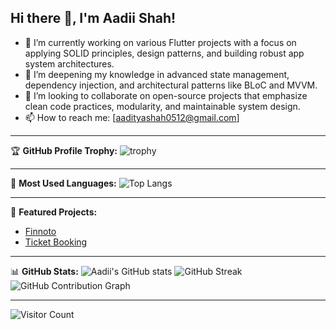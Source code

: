 ## Hi there 👋, I'm Aadii Shah!

- 🔭 I’m currently working on various Flutter projects with a focus on applying SOLID principles, design patterns, and building robust app system architectures.
- 🌱 I’m deepening my knowledge in advanced state management, dependency injection, and architectural patterns like BLoC and MVVM.
- 👯 I’m looking to collaborate on open-source projects that emphasize clean code practices, modularity, and maintainable system design.
- 📫 How to reach me: [aadityashah0512@gmail.com]

---

🏆 **GitHub Profile Trophy:**
![trophy](https://github-profile-trophy.vercel.app/?username=Aadii-shah&theme=gruvbox&no-frame=true&column=4)

---

🌟 **Most Used Languages:**
![Top Langs](https://github-readme-stats.vercel.app/api/top-langs/?username=Aadii-shah&layout=compact&theme=gruvbox)

---

🚀 **Featured Projects:**
- [Finnoto](https://github.com/Aadii-shah/project-name)
- [Ticket Booking](https://github.com/Aadii-shah/my-ticket-booking-a)

---

📊 **GitHub Stats:**
![Aadii's GitHub stats](https://github-readme-stats.vercel.app/api?username=Aadii-shah&show_icons=true&theme=gruvbox&hide_border=true)
![GitHub Streak](https://github-readme-streak-stats.herokuapp.com/?user=Aadii-shah&theme=gruvbox&hide_border=true)
![GitHub Contribution Graph](https://ghchart.rshah.org/Aadii-shah)

---

![Visitor Count](https://komarev.com/ghpvc/?username=Aadii-shah&color=blue)
